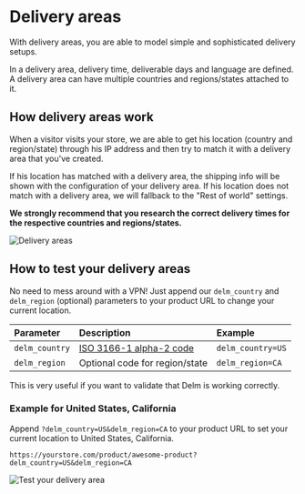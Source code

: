 # Delivery areas

With delivery areas, you are able to model simple and sophisticated delivery setups.

In a delivery area, delivery time, deliverable days and language are defined. A delivery area can have multiple countries and regions/states attached to it.


## How delivery areas work

When a visitor visits your store, we are able to get his location (country and region/state) through his IP address and then try to match it with a delivery area that you've created.

If his location has matched with a delivery area, the shipping info will be shown with the configuration of your delivery area. If his location does not match with a delivery area, we will fallback to the "Rest of world" settings.

**We strongly recommend that you research the correct delivery times for the respective countries and regions/states.**

![Delivery areas](/gifs/delivery-areas.gif)

## How to test your delivery areas

No need to mess around with a VPN! Just append our `delm_country` and `delm_region` (optional) parameters to your product URL to change your current location.

| Parameter      | Description                                                         | Example           |
| :------------- | :------------------------------------------------------------------ | :---------------- |
| `delm_country` | [ISO 3166-1 alpha-2 code](https://en.wikipedia.org/wiki/ISO_3166-2) | `delm_country=US` |
| `delm_region`  | Optional code for region/state                                      | `delm_region=CA`  |

This is very useful if you want to validate that Delm is working correctly.

### Example for United States, California

Append `?delm_country=US&delm_region=CA` to your product URL to set your current location to United States, California.

```text
https://yourstore.com/product/awesome-product?delm_country=US&delm_region=CA
```

![Test your delivery area](/gifs/test-delivery-area.gif)
